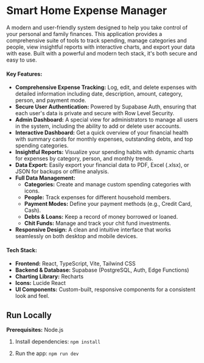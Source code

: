 <div align="center">

</div>

# Smart Home Expense Manager

A modern and user-friendly system designed to help you take control of your personal and family finances. This application provides a comprehensive suite of tools to track spending, manage categories and people, view insightful reports with interactive charts, and export your data with ease. Built with a powerful and modern tech stack, it's both secure and easy to use.

#### Key Features:

*   **Comprehensive Expense Tracking:** Log, edit, and delete expenses with detailed information including date, description, amount, category, person, and payment mode.
*   **Secure User Authentication:** Powered by Supabase Auth, ensuring that each user's data is private and secure with Row Level Security.
*   **Admin Dashboard:** A special view for administrators to manage all users in the system, including the ability to add or delete user accounts.
*   **Interactive Dashboard:** Get a quick overview of your financial health with summary cards for monthly expenses, outstanding debts, and top spending categories.
*   **Insightful Reports:** Visualize your spending habits with dynamic charts for expenses by category, person, and monthly trends.
*   **Data Export:** Easily export your financial data to PDF, Excel (.xlsx), or JSON for backups or offline analysis.
*   **Full Data Management:**
    *   **Categories:** Create and manage custom spending categories with icons.
    *   **People:** Track expenses for different household members.
    *   **Payment Modes:** Define your payment methods (e.g., Credit Card, Cash).
    *   **Debts & Loans:** Keep a record of money borrowed or loaned.
    *   **Chit Funds:** Manage and track your chit fund investments.
*   **Responsive Design:** A clean and intuitive interface that works seamlessly on both desktop and mobile devices.

#### Tech Stack:

*   **Frontend:** React, TypeScript, Vite, Tailwind CSS
*   **Backend & Database:** Supabase (PostgreSQL, Auth, Edge Functions)
*   **Charting Library:** Recharts
*   **Icons:** Lucide React
*   **UI Components:** Custom-built, responsive components for a consistent look and feel.

## Run Locally

**Prerequisites:**  Node.js


1. Install dependencies:
   `npm install`

2. Run the app:
   `npm run dev`
